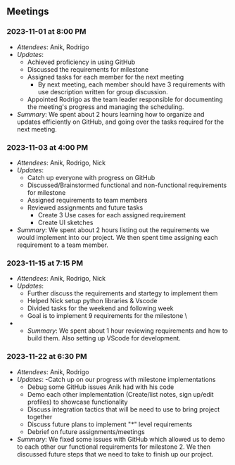 ## Meetings

### 2023-11-01 at 8:00 PM
- *Attendees*: Anik, Rodrigo
- *Updates*:
  - Achieved proficiency in using GitHub
  - Discussed the requirements for milestone
  - Assigned tasks for each member for the next meeting
    - By next meeting, each member should have 3 requirements with use description written for group discussion.
  - Appointed Rodrigo as the team leader responsible for documenting the meeting's progress and managing the scheduling.
- *Summary*: We spent about 2 hours learning how to organize and updates efficiently on GitHub, and going over the tasks required for the next meeting.

### 2023-11-03 at 4:00 PM
- *Attendees*: Anik, Rodrigo, Nick
- *Updates*:
  - Catch up everyone with progress on GitHub
  - Discussed/Brainstormed functional and non-functional requirements for milestone
  - Assigned requirements to team members
  - Reviewed assignments and future tasks
    - Create 3 Use cases for each assigned requirement
    - Create UI sketches
- *Summary*: We spent about 2 hours listing out the requirements we would implement into our project. We then spent time assigning each requirement to a team member.
  
### 2023-11-15 at 7:15 PM 
- *Attendees*: Anik, Rodrigo, Nick
- *Updates*:
  - Further discuss the requirements and startegy to implement them 
  - Helped Nick setup python libraries & Vscode
  - Divided tasks for the weekend and following week 
  - Goal is to implement 9 requirements for the milestone \
- - *Summary*: We spent about 1 hour reviewing requirements and how to build them. Also setting up VScode for 
development. 

### 2023-11-22 at 6:30 PM
- *Attendees*: Anik, Rodrigo
- *Updates*:
  -Catch up on our progress with milestone implementations
  - Debug some GitHub issues Anik had with his code
  - Demo each other implementation (Create/list notes, sign up/edit profiles) to showcase functionality
  - Discuss integration tactics that will be need to use to bring project together
  - Discuss future plans to implement "*" level requirements
  - Debrief on future assignments/meetings
- *Summary*: We fixed some issues with GitHub which allowed us to demo to each other our functional requirements for milestone 2. We then discussed future steps that we need to take to finish up our project.
